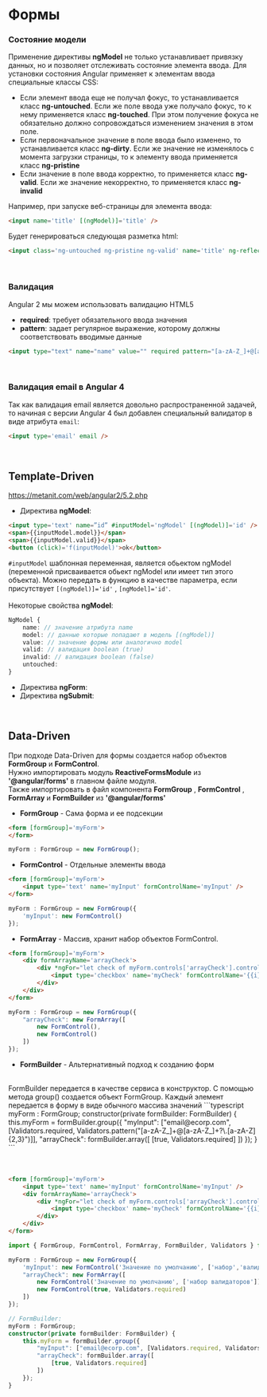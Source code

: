 # Формы

### Состояние модели

Применение директивы **ngModel** не только устанавливает привязку данных, но и позволяет отслеживать состояние элемента ввода. Для установки состояния Angular применяет к элементам ввода специальные классы CSS:
* Если элемент ввода еще не получал фокус, то устанавливается класс **ng-untouched**. Если же поле ввода уже получало фокус, то к нему применяется класс **ng-touched**. При этом получение фокуса не обязательно должно сопровождаться изменением значения в этом поле.
* Если первоначальное значение в поле ввода было изменено, то устанавливается класс **ng-dirty**. Если же значение не изменялось с момента загрузки страницы, то к элементу ввода применяется класс **ng-pristine**
* Если значение в поле ввода корректно, то применяется класс **ng-valid**. Если же значение некорректно, то применяется класс **ng-invalid**

Например, при запуске веб-страницы для элемента ввода:
```html
<input name='title' [(ngModel)]='title' />
```
Будет генерироваться следующая разметка html:
```html
<input class='ng-untouched ng-pristine ng-valid' name='title' ng-reflect-name='title' />
```


<br />

### Валидация

Angular 2 мы можем использовать валидацию HTML5
* **required**: требует обязательного ввода значения
* **pattern**: задает регулярное выражение, которому должны соответствовать вводимые данные

```html
<input type="text" name="name" value="" required pattern="[a-zA-Z_]+@[a-zA-Z_]+?\.[a-zA-Z]{2,3}" />
```

<br />

### Валидация email в Angular 4

Так как валидация email является довольно распространенной задачей, то начиная с версии Angular 4 был добавлен специальный валидатор в виде атрибута `email`:
```html
<input type='email' email />
```

<br />

## Template-Driven

https://metanit.com/web/angular2/5.2.php

* Директива **ngModel**:
```html
<input type='text' name=”id” #inputModel='ngModel' [(ngModel)]='id' />
<span>{{inputModel.model}}</span>
<span>{{inputModel.valid}}</span>
<button (click)='f(inputModel)'>ok</button>
```
`#inputModel` шаблонная переменная, является обьектом ngModel (переменной присваивается обьект ngModel или имеет тип этого объекта). Можно передать в функцию в качестве параметра, если присутствует `[(ngModel)]='id'` , `[ngModel]='id'`.
<br />
<br />
Некоторые свойства **ngModel**:
```typescript
NgModel {
    name: // значение атрибута name
    model: // данные которые попадают в модель [(ngModel)]
    value: // значение формы или аналогично model
    valid: // валидация boolean (true)
    invalid: // валидация boolean (false)
    untouched:    
}
```

* Директива **ngForm**:
* Директива **ngSubmit**:


<br />

## Data-Driven

При подходе Data-Driven для формы создается набор объектов **FormGroup** и **FormControl**.
<br />
Нужно импортировать модуль **ReactiveFormsModule** из **'@angular/forms'** в главном файле модуля.
<br />
Также импортировать в файл компонента **FormGroup** ,  **FormControl** , **FormArray** и **FormBuilder** из **'@angular/forms'**

* **FormGroup** - Сама форма и ее подсекции
```html
<form [formGroup]='myForm'>
</form>
```
```typescript
myForm : FormGroup = new FormGroup();
```

* **FormControl** - Отдельные элементы ввода
```html
<form [formGroup]='myForm'>
    <input type='text' name='myInput' formControlName='myInput' />
</form>
```
```typescript
myForm : FormGroup = new FormGroup({
    'myInput': new FormControl()
});
```

* **FormArray** - Массив, хранит набор объектов FormControl.
```html
<form [formGroup]='myForm'>
    <div formArrayName='arrayCheck'>
        <div *ngFor="let check of myForm.controls['arrayCheck'].controls; let i = index">
            <input type='checkbox' name='myCheck' formControlName='{{i}}' />
        </div>
    </div>
</form>
```
```typescript
myForm : FormGroup = new FormGroup({
    "arrayCheck": new FormArray([
        new FormControl(),
        new FormControl()
    ])
});
```

* **FormBuilder** - Альтернативный подход к созданию форм
<br />
FormBuilder передается в качестве сервиса в конструктор. С помощью метода group() создается объект FormGroup. Каждый элемент передается в форму в виде обычного массива значений
```typescript
myForm : FormGroup;
    constructor(private formBuilder: FormBuilder) {
        this.myForm = formBuilder.group({
            "myInput": ["email@ecorp.com", [Validators.required, Validators.pattern("[a-zA-Z_]+@[a-zA-Z_]+?\.[a-zA-Z]{2,3}")]],
            "arrayCheck": formBuilder.array([
                [true, Validators.required]
            ])
        });
    }
```


<br />
<br />
<br />

```html
<form [formGroup]='myForm'>
    <input type='text' name='myInput' formControlName='myInput' />
    <div formArrayName='arrayCheck'>
        <div *ngFor="let check of myForm.controls['arrayCheck'].controls; let i = index">
            <input type='checkbox' name='myCheck' formControlName='{{i}}' />
        </div>
    </div>
</form>
```
```typescript
import { FormGroup, FormControl, FormArray, FormBuilder, Validators } from '@angular/forms';

myForm : FormGroup = new FormGroup({
    'myInput': new FormControl('Значение по умолчанию', ['набор','валидаторов']),
    "arrayCheck": new FormArray([
        new FormControl('Значение по умолчанию', ['набор валидаторов']),
        new FormControl(true, Validators.required)
    ])
});

// FormBuilder:
myForm : FormGroup;
constructor(private formBuilder: FormBuilder) {
    this.myForm = formBuilder.group({
        "myInput": ["email@ecorp.com", [Validators.required, Validators.pattern("[a-zA-Z_]+@[a-zA-Z_]+?\.[a-zA-Z]{2,3}")]],
        "arrayCheck": formBuilder.array([
            [true, Validators.required]
        ])
    });
}
```
